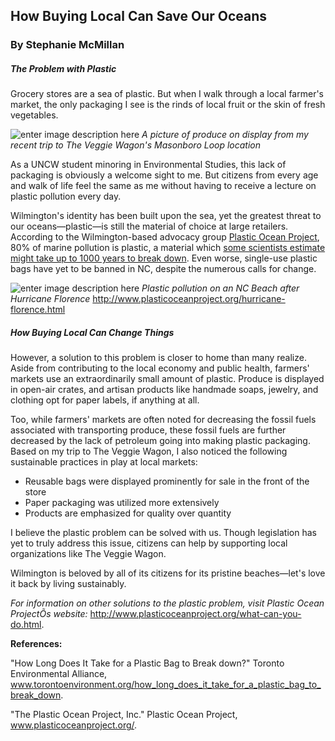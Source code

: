 ## How Buying Local Can Save Our Oceans
### By Stephanie McMillan

##### The Problem with Plastic
Grocery stores are a sea of plastic. But when I walk through a local farmer's market, the only packaging I see is the rinds of local fruit or the skin of fresh vegetables.

![enter image description here](https://lh3.googleusercontent.com/Eh9JTCDa2q4lglvY5Q1JJfw6-TBUjNljqV5JilMk-vABXkUMclx9UoSF70itevs5noG4X0gwejg)
_A picture of produce on display from my recent trip to The Veggie Wagon's Masonboro Loop location_

As a UNCW student minoring in Environmental Studies, this lack of packaging is obviously a welcome sight to me. But citizens from every age and walk of life feel the same as me without having to receive a lecture on plastic pollution every day.
 
Wilmington's identity has been built upon the sea, yet the greatest threat to our oceans—plastic—is still the material of choice at large retailers. According to the Wilmington-based advocacy group [Plastic Ocean Project](http://www.plasticoceanproject.org/about-us.html), 80% of marine pollution is plastic, a material which [some scientists estimate might take up to 1000 years to break down](https://www.torontoenvironment.org/how_long_does_it_take_for_a_plastic_bag_to_break_down). Even worse, single-use plastic bags have yet to be banned in NC, despite the numerous calls for change.

![enter image description here](https://lh3.googleusercontent.com/NTk_cEuDhtFnnU4T1JJBHaxLCqkD4ehIEcO4-K4JU5zZv_Z3OWuJV4maA297n-jbkyXNyU8Tr4c)
_Plastic pollution on an NC Beach after Hurricane Florence_
http://www.plasticoceanproject.org/hurricane-florence.html

##### How Buying Local Can Change Things
However, a solution to this problem is closer to home than many realize. Aside from contributing to the local economy and public health, farmers' markets use an extraordinarily small amount of plastic. Produce is displayed in open-air crates, and artisan products like handmade soaps, jewelry, and clothing opt for paper labels, if anything at all.

Too, while farmers' markets are often noted for decreasing the fossil fuels associated with transporting produce, these fossil fuels are further decreased by the lack of petroleum going into making plastic packaging. Based on my trip to The Veggie Wagon, I also noticed the following sustainable practices in play at local markets:
- Reusable bags were displayed prominently for sale in the front of the store
- Paper packaging was utilized more extensively
- Products are emphasized for quality over quantity


I believe the plastic problem can be solved with us. Though legislation has yet to truly address this issue, citizens can help by supporting local organizations like The Veggie Wagon.

Wilmington is beloved by all of its citizens for its pristine beaches—let's love it back by living sustainably.

_For information on other solutions to the plastic problem, visit Plastic Ocean ProjectÕs website:_
http://www.plasticoceanproject.org/what-can-you-do.html.

**References:**

"How Long Does It Take for a Plastic Bag to Break down?" Toronto Environmental Alliance, www.torontoenvironment.org/how_long_does_it_take_for_a_plastic_bag_to_break_down. 

"The Plastic Ocean Project, Inc." Plastic Ocean Project, www.plasticoceanproject.org/. 


